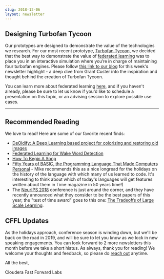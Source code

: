 ```yaml
---
slug: 2018-12-06
layout: newsletter
---
```


## Designing Turbofan Tycoon

Our prototypes are designed to demonstrate the value of the technologies we research. For our most recent prototype, [Turbofan Tycoon](https://turbofan.fastforwardlabs.com/), we decided that the best way to demonstrate the value of [federated learning](https://clients.fastforwardlabs.com/ff09/report) was to place you in an interactive simulation where you’re in charge of maintaining four turbofan engines.  Please follow [this link to our blog](https://blog.fastforwardlabs.com/2018/12/06/designing-turbofan-tycoon.html) for this week's newsletter highlight - a deep dive from Grant Custer into the inspiration and thought behind the creation of Turbofan Tycoon.

You can learn more about federated learning [here](https://blog.fastforwardlabs.com/2018/11/14/federated-learning.html), and if you haven't already, please be sure to let us know if you'd like to schedule a presentation on this topic, or an advising session to explore possible use cases.

---

## Recommended Reading

We love to read!  Here are some of our favorite recent finds:

* [DeOldify: A Deep Learning based project for colorizing and restoring old images](https://github.com/jantic/DeOldify)
* [Federated Learning for Wake Word Detection](https://medium.com/snips-ai/federated-learning-for-wake-word-detection-c8b8c5cdd2c5)
* [How To Begin A Song](http://aiweirdness.com/post/180654319147/how-to-begin-a-song)
* [Fifty Years of BASIC, the Programming Language That Made Computers Personal](http://time.com/69316/basic/) - Mike recommends this as a nice longread for the holidays on the history of the language with which many of us learned to code. It's interesting to think about which of today's languages will get features written about them in Time magazine in 50 years time!)
* The [NeurIPS 2018](https://neurips.cc/) conference is just around the corner, and they have recently announced what they consider to be the best papers of this year; the "test of time award" goes to this one: [The Tradeoffs of Large Scale Learning](https://leon.bottou.org/publications/pdf/nips-2007.pdf).

## CFFL Updates

As the holidays approach, conference season is winding down, but we'll be back on the road in 2019, and will be sure to let you know as we lock in new speaking engagements.  You can look forward to 2 more newsletters this month before we take a short hiatus.  As always, thank you for reading! We welcome your thoughts and feedback, so please do [reach out](mailto:cffl@cloudera.com) anytime.

All the best,

Cloudera Fast Forward Labs
